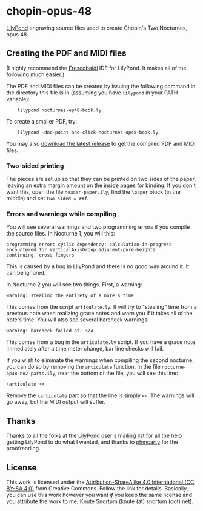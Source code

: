 # chopin-opus-48
[LilyPond](https://lilypond.org/) engraving source files used to create Chopin's Two Nocturnes, opus 48.

## Creating the PDF and MIDI files
(I highly recommend the [Frescobaldi](https://www.frescobaldi.org/) IDE for LilyPond.  It makes all of the following much easier.)

The PDF and MIDI files can be created by issuing the following command in the directory this file is in (assuming you have `lilypond` in your PATH variable):

        lilypond nocturnes-op48-book.ly

To create a smaller PDF, try:

        lilypond -dno-point-and-click nocturnes-op48-book.ly

You may also [download the latest release](https://github.com/ksnortum/chopin-opus-48/releases/latest) to get the compiled PDF and MIDI files.

### Two-sided printing
The pieces are set up so that they can be printed on two sides of the paper, leaving an extra margin amount on the inside pages for binding.  If you don't want this, open the file `header-paper.ily`,
find the `\paper` block (in the middle) and set `two-sided = ##f`.

### Errors and warnings while compiling
You will see several warnings and two programming errors if you compile the source files.  In Nocturne 1, you will this:

    programming error: cyclic dependency: calculation-in-progress encountered for VerticalAxisGroup.adjacent-pure-heights
    continuing, cross fingers

This is caused by a bug in LilyPond and there is no good way around it.  It can be ignored.

In Nocturne 2 you will see two things.  First, a warning:

    warning: stealing the entirety of a note's time

This comes from the script `articulate.ly`.  It will try to "stealing" time from a previous note when realizing grace notes and warn you if it takes all of the note's time.  You will also see several barcheck warnings:

    warning: barcheck failed at: 3/4

This comes from a bug in the `articulate.ly` script.  If you have a grace note immediately after a time meter change, bar line checks will fail.

If you wish to eliminate the warnings when compiling the second nocturne, you can do so by removing the `articulate` function.  In the file `nocturne-op48-no2-parts.ily`, near the bottom of the file, you will see this line:

    \articulate <<

Remove the `\articutate` part so that the line is simply `<<`.  The warnings will go away, but the MIDI output will suffer.

## Thanks
Thanks to all the folks at the [LilyPond user's mailing list](mailto://lilypond-user@gnu.org) for all the help getting LilyPond to do what I wanted, and thanks to [phmcarty](https://github.com/phmccarty) for the proofreading.

## License
This work is licensed under the [Attribution-ShareAlike 4.0 International (CC BY-SA 4.0)](https://creativecommons.org/licenses/by-sa/4.0/) from Creative Commons.  Follow the link for details.  Basically, you can use this work however you want *if* you keep the same license and you attribute the work to me, Knute Snortum (knute (at) snortum (dot) net).

